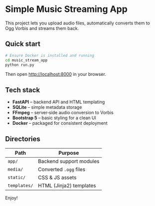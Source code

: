 # Simple Music Streaming App

This project lets you upload audio files, automatically converts them to Ogg Vorbis and streams them back.

## Quick start

```bash
# Ensure Docker is installed and running
cd music_stream_app
python run.py
```

Then open <http://localhost:8000> in your browser.

## Tech stack

* **FastAPI** – backend API and HTML templating  
* **SQLite** – simple metadata storage  
* **FFmpeg** – server‑side audio conversion to Vorbis  
* **Bootstrap 5** – basic styling for a clean UI  
* **Docker** – packaged for consistent deployment

## Directories

| Path          | Purpose                    |
| ------------- | -------------------------- |
| `app/`        | Backend support modules    |
| `media/`      | Converted `.ogg` files     |
| `static/`     | CSS & JS assets            |
| `templates/`  | HTML (Jinja2) templates    |

Enjoy!
